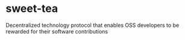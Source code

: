 # sweet-tea
Decentralized technology protocol that enables OSS developers to be rewarded for their software contributions
